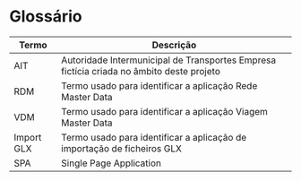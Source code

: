 # Glossário
| Termo            | Descrição                                                                                |
|----------------  |------------------------------------------------------------------------------------------|
| AIT              | Autoridade Intermunicipal de Transportes Empresa fictícia criada no âmbito deste projeto |
| RDM              | Termo usado para identificar a aplicação Rede Master Data                                |
| VDM              | Termo usado para identificar a aplicação Viagem Master Data                              |
| Import GLX       | Termo usado para identificar a aplicação de importação de ficheiros GLX                  |
| SPA              | Single Page Application                                                                  |
